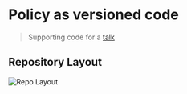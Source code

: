 # Policy as versioned code

> Supporting code for a [talk](https://talks.cns.me)

## Repository Layout

![Repo Layout](https://g.gravizo.com/source/svg?https://raw.githubusercontent.com/policy-as-versioned-code/.github/main/repos.dot)
